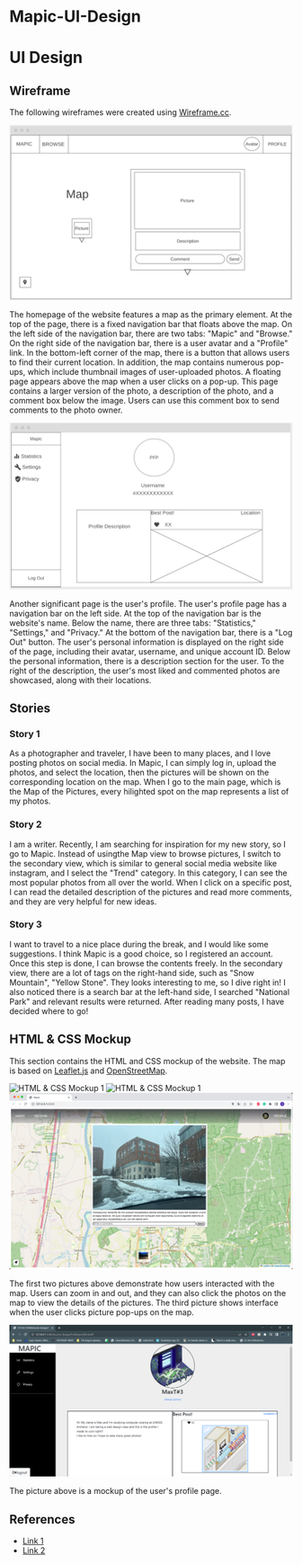 # Mapic-UI-Design

# UI Design

## Wireframe

The following wireframes were created using [Wireframe.cc](https://wireframe.cc/).

![Wireframe 1](homewireframe.png)

The homepage of the website features a map as the primary element. At the top of the page, there is a fixed navigation bar that floats above the map. On the left side of the navigation bar, there are two tabs: "Mapic" and "Browse." On the right side of the navigation bar, there is a user avatar and a "Profile" link. In the bottom-left corner of the map, there is a button that allows users to find their current location. In addition, the map contains numerous pop-ups, which include thumbnail images of user-uploaded photos. A floating page appears above the map when a user clicks on a pop-up. This page contains a larger version of the photo, a description of the photo, and a comment box below the image. Users can use this comment box to send comments to the photo owner.

![Wireframe 2](profilewireframe.png)

Another significant page is the user's profile. The user's profile page has a navigation bar on the left side. At the top of the navigation bar is the website's name. Below the name, there are three tabs: "Statistics," "Settings," and "Privacy." At the bottom of the navigation bar, there is a "Log Out" button. The user's personal information is displayed on the right side of the page, including their avatar, username, and unique account ID. Below the personal information, there is a description section for the user. To the right of the description, the user's most liked and commented photos are showcased, along with their locations.

## Stories

### Story 1

As a photographer and traveler, I have been to many places, and I love posting photos on social media. In Mapic, I can simply log in, upload the photos, and select the location, then the pictures will be shown on the corresponding location on the map. When I go to the main page, which is the Map of the Pictures, every hilighted spot on the map represents a list of my photos. 

### Story 2

I am a writer. Recently, I am searching for inspiration for my new story, so I go to Mapic. Instead of usingthe Map view to browse pictures, I switch to the secondary view, which is similar to general social media website like instagram, and I select the "Trend" category. In this category, I can see the most popular photos from all over the world. When I click on a specific post, I can read the detailed description of the pictures and read more comments, and they are very helpful for new ideas.
 

### Story 3
I want to travel to a nice place during the break, and I would like some suggestions. I think Mapic is a good choice, so I registered an account. Once this step is done, I can browse the contents freely. In the secondary view, there are a lot of tags on the right-hand side, such as "Snow Mountain", "Yellow Stone". They looks interesting to me, so I dive right in! I also noticed there is a search bar at the left-hand side, I searched "National Park" and relevant results were returned. After reading many posts, I have decided where to go!

## HTML & CSS Mockup

This section contains the HTML and CSS mockup of the website. The map is based on [Leaflet.js](https://leafletjs.com/) and [OpenStreetMap](https://www.openstreetmap.org/). 

![HTML & CSS Mockup 1](mockup-home-1.png)
![HTML & CSS Mockup 1](mockup-home-2.png)
![HTML & CSS Mockup 1](mockup-home-3.png)

The first two pictures above demonstrate how users interacted with the map. Users can zoom in and out, and they can also click the photos on the map to view the details of the pictures. The third picture shows interface when the user clicks picture pop-ups on the map. 

![HTML & CSS Mockup 2](mockup-profile.png)

The picture above is a mockup of the user's profile page. 

## References

- [Link 1](https://leafletjs.com/reference.html)
- [Link 2](https://github.com/domoritz/leaflet-locatecontrol)
